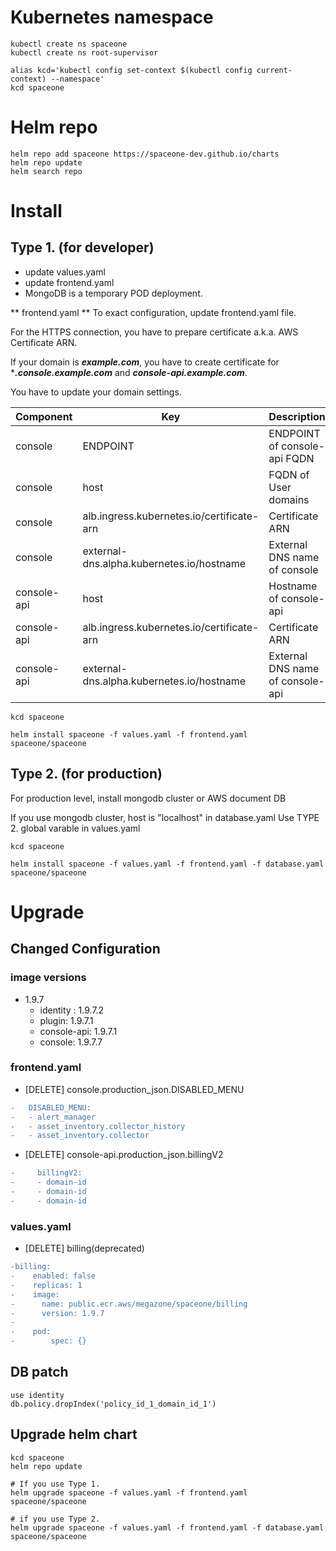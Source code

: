 # Kubernetes namespace

~~~
kubectl create ns spaceone
kubectl create ns root-supervisor

alias kcd='kubectl config set-context $(kubectl config current-context) --namespace'
kcd spaceone
~~~

# Helm repo

~~~
helm repo add spaceone https://spaceone-dev.github.io/charts
helm repo update
helm search repo
~~~

# Install

## Type 1. (for developer)
* update values.yaml
* update frontend.yaml
* MongoDB is a temporary POD deployment.

** frontend.yaml **
To exact configuration, update frontend.yaml file.

For the HTTPS connection, you have to prepare certificate a.k.a. AWS Certificate ARN.

If your domain is ***example.com***, you have to create certificate for ****.console.example.com*** and ***console-api.example.com***.


You have to update your domain settings.

| Component |	Key 				| Description |
| --- 		| --- 				| --- |
| console	| ENDPOINT 			| ENDPOINT of console-api FQDN |
| console	| host				| FQDN of User domains |
| console	| alb.ingress.kubernetes.io/certificate-arn |  Certificate ARN |
| console 	| external-dns.alpha.kubernetes.io/hostname | External DNS name of console	|
| console-api	| host				| Hostname of console-api |
| console-api	| alb.ingress.kubernetes.io/certificate-arn |  Certificate ARN |
| console-api	| external-dns.alpha.kubernetes.io/hostname | External DNS name of console-api	|

~~~
kcd spaceone

helm install spaceone -f values.yaml -f frontend.yaml spaceone/spaceone

~~~


## Type 2. (for production)

For production level, install mongodb cluster or AWS document DB

If you use mongodb cluster,
host is "localhost" in database.yaml
Use TYPE 2. global varable in values.yaml

~~~
kcd spaceone

helm install spaceone -f values.yaml -f frontend.yaml -f database.yaml spaceone/spaceone

~~~

# Upgrade
## Changed Configuration
### image versions
- 1.9.7
    - identity : 1.9.7.2
    - plugin: 1.9.7.1
    - console-api: 1.9.7.1
    - console: 1.9.7.7

### frontend.yaml

- [DELETE] console.production_json.DISABLED_MENU
``` diff
-   DISABLED_MENU:
-   - alert_manager
-   - asset_inventory.collector_history
-   - asset_inventory.collector
```

- [DELETE] console-api.production_json.billingV2
```diff
-     billingV2:
-     - domain-id
-     - domain-id
-     - domain-id
```
### values.yaml

- [DELETE] billing(deprecated)
```diff
-billing:
-    enabled: false
-    replicas: 1
-    image:
-      name: public.ecr.aws/megazone/spaceone/billing
-      version: 1.9.7
-
-    pod:
-        spec: {}
```

## DB patch
```
use identity
db.policy.dropIndex('policy_id_1_domain_id_1')
```

## Upgrade helm chart

~~~
kcd spaceone
helm repo update

# If you use Type 1.
helm upgrade spaceone -f values.yaml -f frontend.yaml spaceone/spaceone

# if you use Type 2.
helm upgrade spaceone -f values.yaml -f frontend.yaml -f database.yaml spaceone/spaceone
~~~
